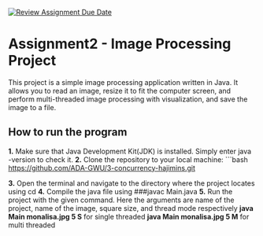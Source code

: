 [![Review Assignment Due Date](https://classroom.github.com/assets/deadline-readme-button-24ddc0f5d75046c5622901739e7c5dd533143b0c8e959d652212380cedb1ea36.svg)](https://classroom.github.com/a/YybNWfh8)


# Assignment2 - Image Processing Project

This project is a simple image processing application written in Java. It allows you to read an image, resize it to fit the computer screen, and perform multi-threaded image processing with visualization, and save the image to a file.

## How to run the program
<b>1.</b> Make sure that Java Development Kit(JDK) is installed. Simply enter java -version to check it.
<b>2.</b>  Clone the repository to your local machine:
    ```bash
    https://github.com/ADA-GWU/3-concurrency-hajimins.git
    
<b>3.</b>  Open the terminal and navigate to the directory where the project locates using cd
<b>4.</b> Compile the java file using              ###javac Main.java
<b>5.</b> Run the project with the given command. Here the arguments are name of the project, name of the image, square size, and thread mode respectively
<b>java Main monalisa.jpg 5 S</b> for single threaded
<b>java Main monalisa.jpg 5 M</b> for multi threaded
